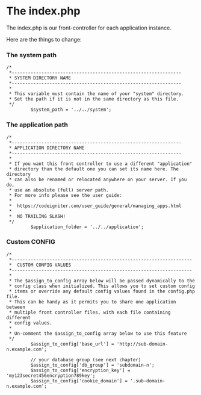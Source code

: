# The index.php

The index.php is our front-controller for each application instance.

Here are the things to change:

### The system path
    /*  
     *---------------------------------------------------------------  
     * SYSTEM DIRECTORY NAME  
     *---------------------------------------------------------------  
     *  
     * This variable must contain the name of your "system" directory.  
     * Set the path if it is not in the same directory as this file.  
     */
             $system_path = '../../system'; 
    

### The application path

    /*  
     *---------------------------------------------------------------  
     * APPLICATION DIRECTORY NAME 
     *---------------------------------------------------------------  
     * 
     * If you want this front controller to use a different "application"  
     * directory than the default one you can set its name here. The directory  
     * can also be renamed or relocated anywhere on your server. If you do,  
     * use an absolute (full) server path.  
     * For more info please see the user guide:  
     *  
     *  https://codeigniter.com/user_guide/general/managing_apps.html  
     *  
     *  NO TRAILING SLASH!  
     */
             $application_folder = '../../application';
             
### Custom CONFIG
    /*  
     *-------------------------------------------------------------------  
     *  CUSTOM CONFIG VALUES  
     *-------------------------------------------------------------------  
     * 
     * The $assign_to_config array below will be passed dynamically to the  
     * config class when initialized. This allows you to set custom config  
     * items or override any default config values found in the config.php file.  
     * This can be handy as it permits you to share one application between  
     * multiple front controller files, with each file containing different  
     * config values.  
     *   
     * Un-comment the $assign_to_config array below to use this feature  
     */ 	
             $assign_to_config['base_url'] = 'http://sub-domain-n.example.com'; 
             
             // your database group (see next chapter)
             $assign_to_config['db_group'] = 'subdomain-n';  
             $assign_to_config['encryption_key'] = 'my123secret456encryption789key'; 
             $assign_to_config['cookie_domain'] = '.sub-domain-n.example.com';